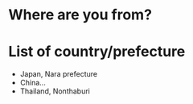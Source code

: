 # Where are you from?

# List of country/prefecture
- Japan, Nara prefecture
- China...
- Thailand, Nonthaburi
